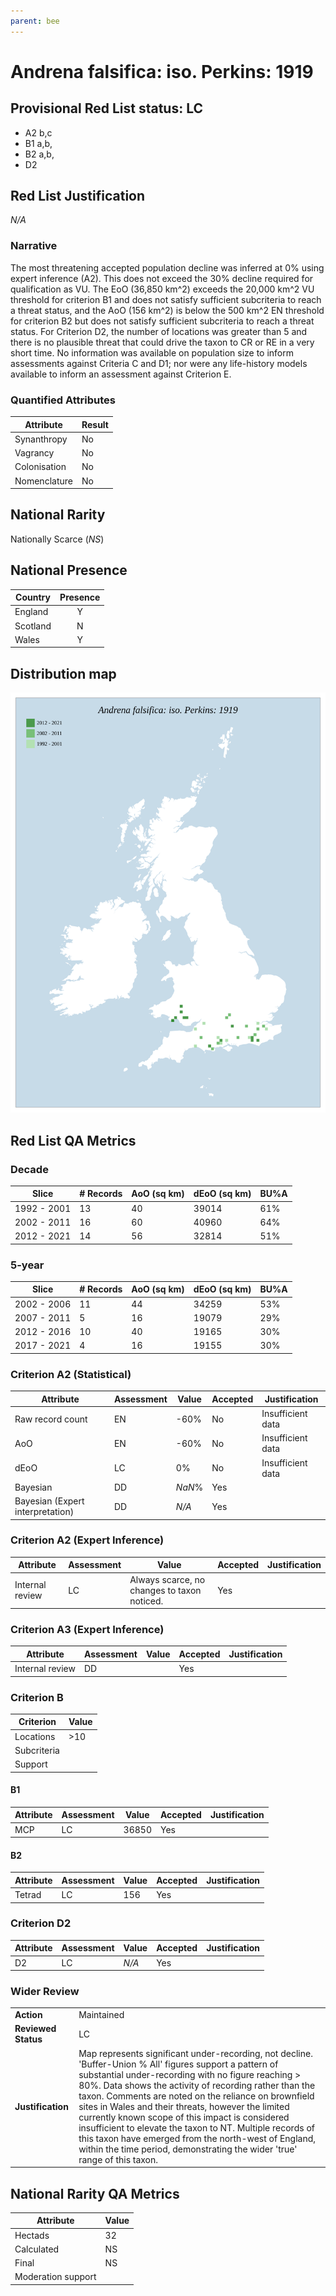 ```yaml
---
parent: bee
---
```


# Andrena falsifica: iso. Perkins: 1919

## Provisional Red List status: LC
- A2 b,c
- B1 a,b, 
- B2 a,b, 
- D2

## Red List Justification
*N/A*
### Narrative


The most threatening accepted population decline was inferred at 0% using expert inference (A2). This does not exceed the 30% decline required for qualification as VU. The EoO (36,850 km^2) exceeds the 20,000 km^2 VU threshold for criterion B1 and does not satisfy sufficient subcriteria to reach a threat status, and the AoO (156 km^2) is below the 500 km^2 EN threshold for criterion B2 but does not satisfy sufficient subcriteria to reach a threat status. For Criterion D2, the number of locations was greater than 5 and there is no plausible threat that could drive the taxon to CR or RE in a very short time. No information was available on population size to inform assessments against Criteria C and D1; nor were any life-history models available to inform an assessment against Criterion E.
### Quantified Attributes
|Attribute|Result|
|---|---|
|Synanthropy|No|
|Vagrancy|No|
|Colonisation|No|
|Nomenclature|No|


## National Rarity
Nationally Scarce (*NS*)

## National Presence
|Country|Presence
|---|:-:|
|England|Y|
|Scotland|N|
|Wales|Y|


## Distribution map
![](../map/43.svg)

## Red List QA Metrics
### Decade
| Slice | # Records | AoO (sq km) | dEoO (sq km) |BU%A |
|---|---|---|---|---|
|1992 - 2001|13|40|39014|61%|
|2002 - 2011|16|60|40960|64%|
|2012 - 2021|14|56|32814|51%|
### 5-year
| Slice | # Records | AoO (sq km) | dEoO (sq km) |BU%A |
|---|---|---|---|---|
|2002 - 2006|11|44|34259|53%|
|2007 - 2011|5|16|19079|29%|
|2012 - 2016|10|40|19165|30%|
|2017 - 2021|4|16|19155|30%|
### Criterion A2 (Statistical)
|Attribute|Assessment|Value|Accepted|Justification
|---|---|---|---|---|
|Raw record count|EN|-60%|No|Insufficient data|
|AoO|EN|-60%|No|Insufficient data|
|dEoO|LC|0%|No|Insufficient data|
|Bayesian|DD|*NaN*%|Yes||
|Bayesian (Expert interpretation)|DD|*N/A*|Yes||
### Criterion A2 (Expert Inference)
|Attribute|Assessment|Value|Accepted|Justification
|---|---|---|---|---|
|Internal review|LC|Always scarce, no changes to taxon noticed.|Yes||
### Criterion A3 (Expert Inference)
|Attribute|Assessment|Value|Accepted|Justification
|---|---|---|---|---|
|Internal review|DD||Yes||
### Criterion B
|Criterion| Value|
|---|---|
|Locations|>10|
|Subcriteria||
|Support||
#### B1
|Attribute|Assessment|Value|Accepted|Justification
|---|---|---|---|---|
|MCP|LC|36850|Yes||
#### B2
|Attribute|Assessment|Value|Accepted|Justification
|---|---|---|---|---|
|Tetrad|LC|156|Yes||
### Criterion D2
|Attribute|Assessment|Value|Accepted|Justification
|---|---|---|---|---|
|D2|LC|*N/A*|Yes||
### Wider Review
|  |  |
|---|---|
|**Action**|Maintained|
|**Reviewed Status**|LC|
|**Justification**|Map represents significant under-recording, not decline. 'Buffer-Union % All' figures support a pattern of substantial under-recording with no figure reaching > 80%. Data shows the activity of recording rather than the taxon. Comments are noted on the reliance on brownfield sites in Wales and their threats, however the limited currently known scope of this impact is considered insufficient to elevate the taxon to NT. Multiple records of this taxon have emerged from the north-west of England, within the time period, demonstrating the wider 'true' range of this taxon.|


## National Rarity QA Metrics
|Attribute|Value|
|---|---|
|Hectads|32|
|Calculated|NS|
|Final|NS|
|Moderation support||


